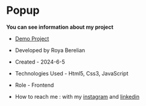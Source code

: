 # Popup


**You can see information about my project**



- [Demo Project]()

- Developed by Roya Berelian

- Created - 2024-6-5

- Technologies Used - Html5, Css3, JavaScript

- Role - Frontend

- How to reach me : with my [instagram](https://www.instagram.com/berelian.web) and [linkedin](https://www.linkedin.com/in/RoyaBerelian)
